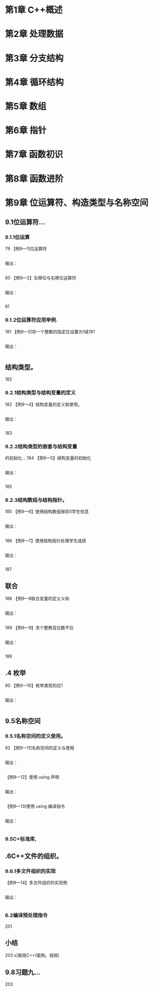 # 第1章  C++概述

# 第2章 处理数据

# 第3章 分支结构

# 第4章 循环结构

# 第5章 数组

# 第6章 指针

# 第7章 函数初识

# 第8章 函数进阶

# 第9章 位运算符、构造类型与名称空间

## 9.1位运算符…

### 9.1.1位运算

79
【例9—1]位运算符

```c++

```

输出：

```

```

80
【例9—2】左移位与右移位运算符

```c++

```

输出：

```

```

81

### 9.1.2位运算符应用举例.

181
【例9—3]将一个整数的指定位设置为1或181

```c++

```

输出：

```

```

## 结构类型。

182

### 9.2.1结构类型与结构变量的定义

182
【例9—4】结构变量的定义和使用。

```c++

```

输出：

```

```

183

### 9.2.2结构类型的嵌套与结构变量

的初始化…
184
【例9—5】结构变量的初始化

```c++

```

输出：

```

```

185

### 9.2.3结构数组与结构指针。

185
【例9一6】使用结构数组保存5学生信息

```c++

```

输出：

```

```

186
【例9—7】使用结构指针处理学生成绩

```c++

```

输出：

```

```

187

## 联合

188
【例9—8联合变量的定父义和

```c++

```

输出：

```

```

189
【例9—9】求个整教高位数不位

```c++

```

输出：

```

```

189

## .4 枚举

90
【例9一10】枚举类型的应1

```c++

```

输出：

```

```

## 9.5名称空间

### 9.5.1名称空间的定义使用。

92
【例9—11]名称空间的定义与使用

```c++

```

输出：

```

```

【例9—12】使用 using 声明

```c++

```

输出：

```

```

【例9一13]使用 using 编译指令

```c++

```

输出：

```

```

### 9.5C+标准库,

## .6C++文件的组织。

### 9.6.1多文件组织的实现

【例9—14】多文件组织的实现例

```c++

```

输出：

```

```

### 6.2编译预处理指令

201

## 小结

203
x|极简C++(案例。视频)

## 9.8习题九…

203













